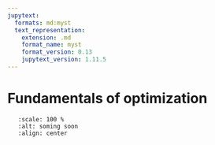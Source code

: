 ```yaml
---
jupytext:
  formats: md:myst
  text_representation:
    extension: .md
    format_name: myst
    format_version: 0.13
    jupytext_version: 1.11.5
---
```


# Fundamentals of optimization

```{image} _static/img/coming_soon.png
   :scale: 100 %
   :alt: soming soon
   :align: center

